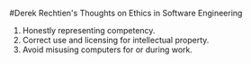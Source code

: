 #Derek Rechtien's Thoughts on Ethics in Software Engineering
1. Honestly representing competency.
2. Correct use and licensing for intellectual property.
3. Avoid misusing computers for or during work.
